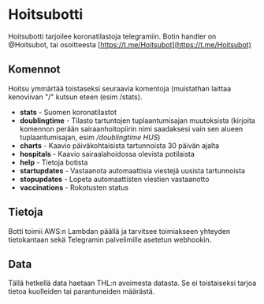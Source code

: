# Hoitsubotti
Hoitsubotti tarjoilee koronatilastoja telegramiin. Botin handler on @Hoitsubot, tai osoitteesta [https://t.me/Hoitsubot](https://t.me/Hoitsubot)

## Komennot

Hoitsu ymmärtää toistaseksi seuraavia komentoja (muistathan laittaa kenoviivan "/" kutsun eteen (esim /stats).

+ **stats** - Suomen koronatilastot
+ **doublingtime** - Tilasto tartuntojen tuplaantumisajan muutoksista (kirjoita komennon perään sairaanhoitopiirin nimi saadaksesi vain sen alueen tuplaantumisajan, esim */doublingtime HUS*)
+ **charts** - Kaavio päiväkohtaisista tartunnoista 30 päivän ajalta
+ **hospitals** - Kaavio sairaalahoidossa olevista potilaista
+ **help** - Tietoja botista
+ **startupdates** - Vastaanota automaattisia viestejä uusista tartunnoista
+ **stopupdates** - Lopeta automaattisten viestien vastaanotto
+ **vaccinations** - Rokotusten status

## Tietoja

Botti toimii AWS:n Lambdan päällä ja tarvitsee toimiakseen yhteyden tietokantaan sekä Telegramin palvelimille asetetun webhookin.

## Data

Tällä hetkellä data haetaan THL:n avoimesta datasta. Se ei toistaiseksi tarjoa tietoa kuolleiden tai parantuneiden määrästä.
